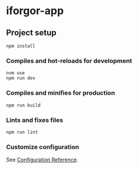 # iforgor-app

## Project setup
```
npm install
```

### Compiles and hot-reloads for development
```
nvm use
npm run dev
```

### Compiles and minifies for production
```
npm run build
```

### Lints and fixes files
```
npm run lint
```

### Customize configuration
See [Configuration Reference](https://cli.vuejs.org/config/).
